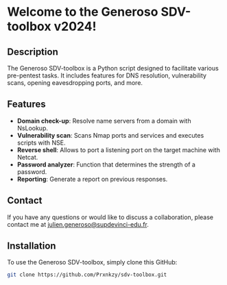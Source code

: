 # Welcome to the Generoso SDV-toolbox v2024!

## Description
The Generoso SDV-toolbox is a Python script designed to facilitate various pre-pentest tasks. It includes features for DNS resolution, vulnerability scans, opening eavesdropping ports, and more.

## Features
- **Domain check-up**: Resolve name servers from a domain with NsLookup.
- **Vulnerability scan**: Scans Nmap ports and services and executes scripts with NSE.
- **Reverse shell**: Allows to port a listening port on the target machine with Netcat.
- **Password analyzer**: Function that determines the strength of a password.
- **Reporting**: Generate a report on previous responses.

## Contact
If you have any questions or would like to discuss a collaboration, please contact me at julien.generoso@supdevinci-edu.fr.

## Installation
To use the Generoso SDV-toolbox, simply clone this GitHub:

```bash
git clone https://github.com/Prxnkzy/sdv-toolbox.git
